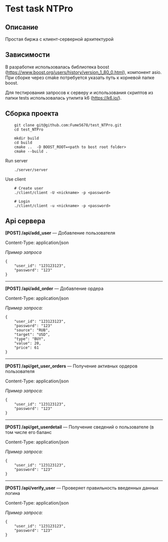 # Test task NTPro
## Описание
Простая биржа с клиент-серверной архитектурой

## Зависимости
В разработке использовалась библиотека boost (https://www.boost.org/users/history/version_1_80_0.html), компонент asio. При сборке через cmake потребуется указать путь к корневой папке boost. 

Для тестирования запросов к серверу и использования скриптов из папки tests использовалась утилита k6 (https://k6.io/).

## Сборка проекта

```
    git clone git@github.com:Fume5678/test_NTPro.git
    cd test_NTPro
    
    mkdir build
    cd build 
    cmake ..  -D BOOST_ROOT=<path to bost root folder>
    cmake --build .
```

Run server
```
    ./server/server
```

Use client
```
    # Create user 
    ./client/client -U <nickname> -p <password>

    # Login 
    ./client/client -u <nickname> -p <password>
```


## Api сервера 

**[POST] /api/add_user** — Добавление пользователя

Content-Type: application/json

_Пример запроса_
```
{
    "user_id": "123123123",
    "password": "123"
}
```
---
**[POST] /api/add_order** — Добавление ордера 

Content-Type: application/json

_Пример запроса:_
```
{
    "user_id": "123123123",
    "password": "123"
    "source": "RUB",
    "target": "USD",
    "type": "BUY",
    "value": 20,
    "price": 61
}
```
---
**[POST] /api/get_user_orders** — Получение активных ордеров пользователя

Content-Type: application/json

_Пример запроса:_
```
{
    "user_id": "123123123",
    "password": "123"
}
```
---
**[POST] /api/get_userdetail** — Получение сведений о пользователе (в том числе его баланс

Content-Type: application/json

_Пример запроса:_
```
{
    "user_id": "123123123",
    "password": "123"
}
```
---
**[POST] /api/verify_user** — Проверяет правильность введенных данных логина

Content-Type: application/json

_Пример запроса:_
```
{
    "user_id": "123123123",
    "password": "123"
}
```
